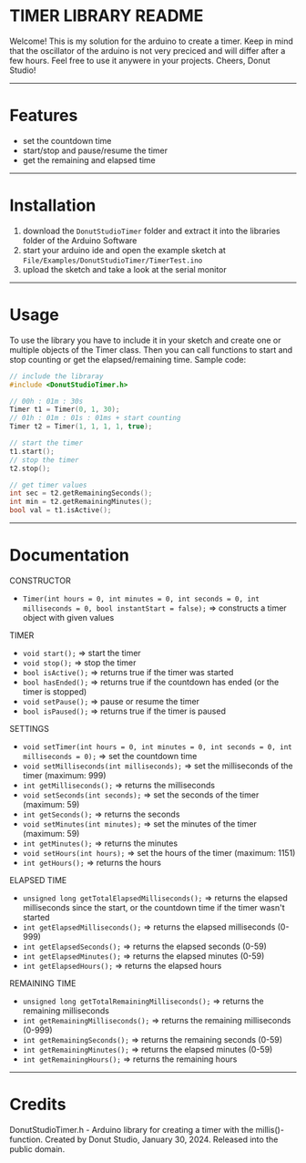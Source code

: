 # TIMER LIBRARY README
Welcome!
This is my solution for the arduino to create a timer.
Keep in mind that the oscillator of the arduino is not very preciced and will differ after a few hours.
Feel free to use it anywere in your projects.
Cheers, Donut Studio!


***
# Features
- set the countdown time
- start/stop and pause/resume the timer
- get the remaining and elapsed time


***
# Installation
1. download the `DonutStudioTimer` folder and extract it into the libraries folder of the Arduino Software
2. start your arduino ide and open the example sketch at `File/Examples/DonutStudioTimer/TimerTest.ino`
3. upload the sketch and take a look at the serial monitor


***
# Usage
To use the library you have to include it in your sketch and create one or multiple objects of the Timer class. 
Then you can call functions to start and stop counting or get the elapsed/remaining time.
Sample code:
```cpp
// include the libraray
#include <DonutStudioTimer.h>

// 00h : 01m : 30s
Timer t1 = Timer(0, 1, 30); 
// 01h : 01m : 01s : 01ms + start counting
Timer t2 = Timer(1, 1, 1, 1, true); 

// start the timer
t1.start();
// stop the timer
t2.stop();

// get timer values
int sec = t2.getRemainingSeconds();
int min = t2.getRemainingMinutes();
bool val = t1.isActive();
```


***
# Documentation
CONSTRUCTOR
- `Timer(int hours = 0, int minutes = 0, int seconds = 0, int milliseconds = 0, bool instantStart = false);` => constructs a timer object with given values

TIMER
- `void start();` => start the timer
- `void stop();` => stop the timer
- `bool isActive();` => returns true if the timer was started
- `bool hasEnded();` => returns true if the countdown has ended (or the timer is stopped)
- `void setPause();` => pause or resume the timer
- `bool isPaused();` => returns true if the timer is paused

SETTINGS
- `void setTimer(int hours = 0, int minutes = 0, int seconds = 0, int milliseconds = 0);` => set the countdown time
- `void setMilliseconds(int milliseconds);` => set the milliseconds of the timer (maximum: 999)
- `int getMilliseconds();` => returns the milliseconds
- `void setSeconds(int seconds);` => set the seconds of the timer (maximum: 59)
- `int getSeconds();` => returns the seconds
- `void setMinutes(int minutes);` => set the minutes of the timer (maximum: 59)
- `int getMinutes();` => returns the minutes
- `void setHours(int hours);` => set the hours of the timer (maximum: 1151)
- `int getHours();` => returns the hours

ELAPSED TIME
- `unsigned long getTotalElapsedMilliseconds();` => returns the elapsed milliseconds since the start, or the countdown time if the timer wasn't started
- `int getElapsedMilliseconds();` => returns the elapsed milliseconds (0-999)
- `int getElapsedSeconds();` => returns the elapsed seconds (0-59)
- `int getElapsedMinutes();` => returns the elapsed minutes (0-59)
- `int getElapsedHours();` => returns the elapsed hours

REMAINING TIME
- `unsigned long getTotalRemainingMilliseconds();` => returns the remaining milliseconds
- `int getRemainingMilliseconds();` => returns the remaining milliseconds (0-999)
- `int getRemainingSeconds();` => returns the remaining seconds (0-59)
- `int getRemainingMinutes();` => returns the elapsed minutes (0-59)
- `int getRemainingHours();` => returns the remaining hours


***
# Credits
DonutStudioTimer.h - Arduino library for creating a timer with the millis()-function.
Created by Donut Studio, January 30, 2024.
Released into the public domain.